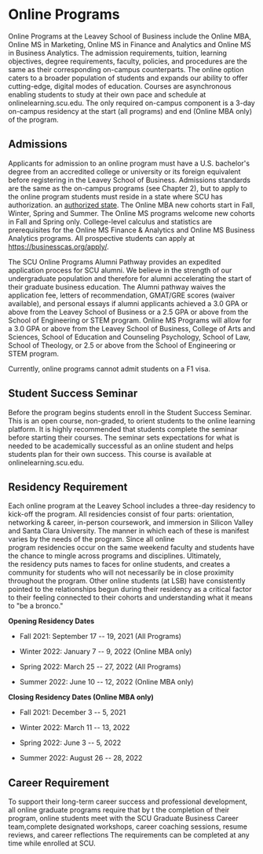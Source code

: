 Online Programs
===============

Online Programs at the Leavey School of Business include the Online MBA, Online MS in Marketing, Online MS in Finance and Analytics and Online MS in Business Analytics. The admission requirements, tuition, learning objectives, degree requirements, faculty, policies, and procedures are the same as their corresponding on-campus counterparts. The online option caters to a broader population of students and expands our ability to offer cutting-edge, digital modes of education. Courses are asynchronous enabling students to study at their own pace and schedule at onlinelearning.scu.edu. The only required on-campus component is a 3-day on-campus residency at the start (all programs) and end (Online MBA only) of the program.

Admissions
----------

Applicants for admission to an online program must have a U.S. bachelor's degree from an accredited college or university or its foreign equivalent before registering in the Leavey School of Business. Admissions standards are the same as the on-campus programs (see Chapter 2), but to apply to the online program students must reside in a state where SCU has authorization. an [authorized state](https://www.scu.edu/student-right-to-know-act/online-education-information-for-students/). The Online MBA new cohorts start in Fall, Winter, Spring and Summer. The Online MS programs welcome new cohorts in Fall and Spring only. College-level calculus and statistics are prerequisites for the Online MS Finance & Analytics and Online MS Business Analytics programs. All prospective students can apply at https://businesscas.org/apply/.

The SCU Online Programs Alumni Pathway provides an expedited application process for SCU alumni. We believe in the strength of our undergraduate population and therefore for alumni accelerating the start of their graduate business education. The Alumni pathway waives the application fee, letters of recommendation, GMAT/GRE scores (waiver available), and personal essays if alumni applicants achieved a 3.0 GPA or above from the Leavey School of Business or a 2.5 GPA or above from the School of Engineering or STEM program. Online MS Programs will allow for a 3.0 GPA or above from the Leavey School of Business, College of Arts and Sciences, School of Education and Counseling Psychology, School of Law, School of Theology, or 2.5 or above from the School of Engineering or STEM program.

Currently, online programs cannot admit students on a F1 visa.

Student Success Seminar
-----------------------

Before the program begins students enroll in the Student Success Seminar. This is an open course, non-graded, to orient students to the online learning platform. It is highly recommended that students complete the seminar before starting their courses. The seminar sets expectations for what is needed to be academically successful as an online student and helps students plan for their own success. This course is available at onlinelearning.scu.edu.

Residency Requirement
---------------------

Each online program at the Leavey School includes a three-day residency to kick-off the program. All residencies consist of four parts: orientation, networking & career, in-person coursework, and immersion in Silicon Valley and Santa Clara University. The manner in which each of these is manifest varies by the needs of the program. Since all online program residencies occur on the same weekend faculty and students have the chance to mingle across programs and disciplines. Ultimately, the residency puts names to faces for online students, and creates a community for students who will not necessarily be in close proximity throughout the program. Other online students (at LSB) have consistently pointed to the relationships begun during their residency as a critical factor to their feeling connected to their cohorts and understanding what it means to "be a bronco." 

**Opening Residency Dates**

-   Fall 2021: September 17 -- 19, 2021 (All Programs)

-   Winter 2022: January 7 -- 9, 2022 (Online MBA only)

-   Spring 2022: March 25 -- 27, 2022 (All Programs)

-   Summer 2022: June 10 -- 12, 2022 (Online MBA only)

**Closing Residency Dates (Online MBA only)**

-   Fall 2021: December 3 -- 5, 2021

-   Winter 2022: March 11 -- 13, 2022

-   Spring 2022: June 3 -- 5, 2022

-   Summer 2022: August 26 -- 28, 2022

Career Requirement
------------------

To support their long-term career success and professional development, all online graduate programs require that by t the completion of their program, online students meet with the SCU Graduate Business Career team,complete designated workshops, career coaching sessions, resume reviews, and career reflections The requirements can be completed at any time while enrolled at SCU.
